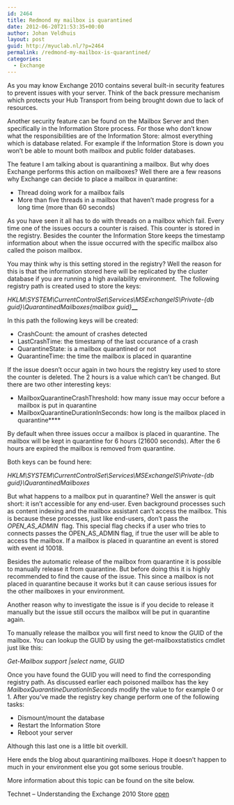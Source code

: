 ```yaml
---
id: 2464
title: Redmond my mailbox is quarantined
date: 2012-06-20T21:53:35+00:00
author: Johan Veldhuis
layout: post
guid: http://myuclab.nl/?p=2464
permalink: /redmond-my-mailbox-is-quarantined/
categories:
  - Exchange
---
```

As you may know Exchange 2010 contains several built-in security features to prevent issues with your server. Think of the back pressure mechanism which protects your Hub Transport from being brought down due to lack of resources.

Another security feature can be found on the Mailbox Server and then specifically in the Information Store process. For those who don’t know what the responsibilities are of the Information Store: almost everything which is database related. For example if the Information Store is down you won’t be able to mount both mailbox and public folder databases.

The feature I am talking about is quarantining a mailbox. But why does Exchange performs this action on mailboxes? Well there are a few reasons why Exchange can decide to place a mailbox in quarantine:

  * Thread doing work for a mailbox fails
  * More than five threads in a mailbox that haven’t made progress for a long time (more than 60 seconds)

As you have seen it all has to do with threads on a mailbox which fail. Every time one of the issues occurs a counter is raised. This counter is stored in the registry. Besides the counter the Information Store keeps the timestamp information about when the issue occurred with the specific mailbox also called the poison mailbox.

You may think why is this setting stored in the registry? Well the reason for this is that the information stored here will be replicated by the cluster database if you are running a high availability environment.  The following registry path is created used to store the keys:

_HKLM\SYSTEM\CurrentControlSet\Services\MSExchangeIS\\Private-{db guid}\QuarantinedMailboxes\{mailbox guid}_**__**

In this path the following keys will be created:

  * CrashCount: the amount of crashes detected
  * LastCrashTime: the timestamp of the last occurance of a crash
  * QuarantineState: is a mailbox quarantined or not
  * QuarantineTime: the time the mailbox is placed in quarantine

If the issue doesn’t occur again in two hours the registry key used to store the counter is deleted. The 2 hours is a value which can’t be changed. But there are two other interesting keys:

  * MailboxQuarantineCrashThreshold: how many issue may occur before a mailbox is put in quarantine
  * MailboxQuarantineDurationInSeconds: how long is the mailbox placed in quarantine****

By default when three issues occur a mailbox is placed in quarantine. The mailbox will be kept in quarantine for 6 hours (21600 seconds). After the 6 hours are expired the mailbox is removed from quarantine.

Both keys can be found here:

_HKLM\SYSTEM\CurrentControlSet\Services\MSExchangeIS\\Private-{db guid}\QuarantinedMailboxes_

But what happens to a mailbox put in quarantine? Well the answer is quit short: it isn’t accessible for any end-user. Even background processes such as content indexing and the mailbox assistant can’t access the mailbox. This is because these processes, just like end-users, don’t pass the _OPEN\_AS\_ADMIN_  flag. This special flag checks if a user who tries to connects passes the OPEN\_AS\_ADMIN flag, if true the user will be able to access the mailbox. If a mailbox is placed in quarantine an event is stored with event id 10018.

Besides the automatic release of the mailbox from quarantine it is possible to manually release it from quarantine. But before doing this it is highly recommended to find the cause of the issue. This since a mailbox is not placed in quarantine because it works but it can cause serious issues for the other mailboxes in your environment.

Another reason why to investigate the issue is if you decide to release it manually but the issue still occurs the mailbox will be put in quarantine again.

To manually release the mailbox you will first need to know the GUID of the mailbox. You can lookup the GUID by using the get-mailboxstatistics cmdlet just like this:

_Get-Mailbox support |select name, GUID_

Once you have found the GUID you will need to find the corresponding registry path. As discussed earlier each poisoned mailbox has the key _MailboxQuarantineDurationInSeconds_ modify the value to for example 0 or 1. After you’ve made the registry key change perform one of the following tasks:

  * Dismount/mount the database
  * Restart the Information Store
  * Reboot your server

Although this last one is a little bit overkill.

Here ends the blog about quarantining mailboxes. Hope it doesn’t happen to much in your environment else you got some serious trouble.

More information about this topic can be found on the site below.

Technet &#8211; Understanding the Exchange 2010 Store <a href="http://technet.microsoft.com/en-us/library/bb331958.aspx" target="_blank">open</a>

<div id="UMS_TOOLTIP" style="position: absolute; cursor: pointer; z-index: 2147483647; background: none repeat scroll 0% 0% transparent; display: none;">
  <img id="ums_img_tooltip" class="UMSRatingIcon" alt="" />
</div>